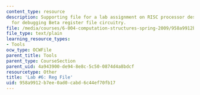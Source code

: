 ```yaml
---
content_type: resource
description: Supporting file for a lab assignment on RISC processor design. Test vectors
  for debugging Beta register file circuitry.
file: /media/courses/6-004-computation-structures-spring-2009/958a9912b7ee0ad0cabd6c44ef70fb17_lab6regfile.jsim
file_type: text/plain
learning_resource_types:
- Tools
ocw_type: OCWFile
parent_title: Tools
parent_type: CourseSection
parent_uid: 4a943900-de94-8e8c-5c50-0874d4a8bdcf
resourcetype: Other
title: 'Lab #6: Reg File'
uid: 958a9912-b7ee-0ad0-cabd-6c44ef70fb17
---
```

